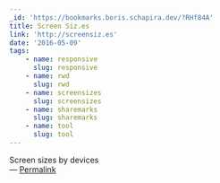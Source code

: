 ```yaml
---
_id: 'https://bookmarks.boris.schapira.dev/?RHf84A'
title: Screen Siz.es
link: 'http://screensiz.es'
date: '2016-05-09'
tags:
    - name: responsive
      slug: responsive
    - name: rwd
      slug: rwd
    - name: screensizes
      slug: screensizes
    - name: sharemarks
      slug: sharemarks
    - name: tool
      slug: tool
---
```


Screen sizes by devices <br>&#8212;
<a href="https://bookmarks.boris.schapira.dev/?RHf84A" title="Permalink">Permalink</a>
